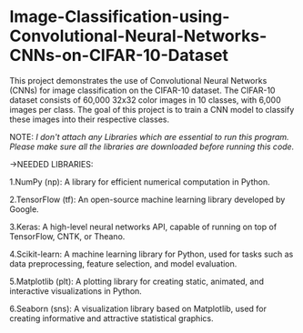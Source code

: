 # Image-Classification-using-Convolutional-Neural-Networks-CNNs-on-CIFAR-10-Dataset
This project demonstrates the use of Convolutional Neural Networks (CNNs) for image classification on the CIFAR-10 dataset. The CIFAR-10 dataset consists of 60,000 32x32 color images in 10 classes, with 6,000 images per class. The goal of this project is to train a CNN model to classify these images into their respective classes.


NOTE: *I don't attach any Libraries which are essential to run this program. Please make sure all the libraries are downloaded before running this code.*

->NEEDED LIBRARIES:

1.NumPy (np): A library for efficient numerical computation in Python.

2.TensorFlow (tf): An open-source machine learning library developed by Google.

3.Keras: A high-level neural networks API, capable of running on top of TensorFlow, CNTK, or Theano.

4.Scikit-learn: A machine learning library for Python, used for tasks such as data preprocessing, feature selection, and model evaluation.

5.Matplotlib (plt): A plotting library for creating static, animated, and interactive visualizations in Python.

6.Seaborn (sns): A visualization library based on Matplotlib, used for creating informative and attractive statistical graphics.
